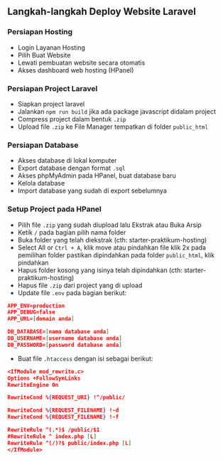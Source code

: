 ## Langkah-langkah Deploy Website Laravel

### Persiapan Hosting
- Login Layanan Hosting
- Pilih Buat Website
- Lewati pembuatan website secara otomatis
- Akses dashboard web hosting (HPanel)

### Persiapan Project Laravel
- Siapkan project laravel
- Jalankan ``` npm run build ``` jika ada package javascript didalam project
- Compress project dalam bentuk ``` .zip ```
- Upload file ```.zip``` ke File Manager tempatkan di folder ``` public_html ```

### Persiapan Database
- Akses database di lokal komputer
- Export database dengan format ```.sql```
- Akses phpMyAdmin pada HPanel, buat database baru
- Kelola database
- Import database yang sudah di export sebelumnya

### Setup Project pada HPanel
- Pilih file ``` .zip ``` yang sudah diupload lalu Ekstrak atau Buka Arsip
- Ketik ``` / ``` pada bagian pilih nama folder
- Buka folder yang telah diekstrak (cth: starter-praktikum-hosting)
- Select All or ```Ctrl + A```, klik move atau pindahkan file klik 2x pada pemilihan folder pastikan dipindahkan pada folder ```public_html```, klik pindahkan
- Hapus folder kosong yang isinya telah dipindahkan (cth: starter-praktikum-hosting)
- Hapus file  ```.zip``` dari project yang di upload
- Update file ```.env``` pada bagian berikut:
```json
APP_ENV=production
APP_DEBUG=false
APP_URL=[domain anda]

DB_DATABASE=[nama database anda]
DB_USERNAME=[username database anda]
DB_PASSWORD=[password database anda]
```
- Buat file ```.htaccess``` dengan isi sebagai berikut:
```json
<IfModule mod_rewrite.c>
Options +FollowSymLinks
RewriteEngine On

RewriteCond %{REQUEST_URI} !^/public/ 

RewriteCond %{REQUEST_FILENAME} !-d
RewriteCond %{REQUEST_FILENAME} !-f

RewriteRule ^(.*)$ /public/$1 
#RewriteRule ^ index.php [L]
RewriteRule ^(/)?$ public/index.php [L] 
</IfModule>
```
